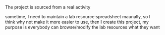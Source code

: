 The project is sourced from a real activity

sometime, I need to maintain a lab resource spreadsheet maunally, so I think why not make it more easier to use, then I create this project, my purpose is everybody can browse/modify the lab resources what they want
